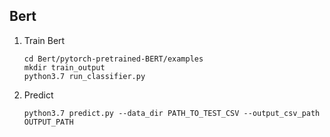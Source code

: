 ## Bert
1. Train Bert
    ```
    cd Bert/pytorch-pretrained-BERT/examples
    mkdir train_output
    python3.7 run_classifier.py
    ```
2. Predict
    ```
    python3.7 predict.py --data_dir PATH_TO_TEST_CSV --output_csv_path OUTPUT_PATH
    ```
